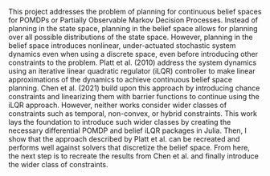 This project addresses the problem of planning for continuous belief spaces for POMDPs or Partially Observable Markov Decision Processes. Instead of planning in the state space, planning in the belief space allows for planning over all possible distributions of the state space. However, planning in the belief space introduces nonlinear, under-actuated stochastic system dynamics even when using a discrete space, even before introducing other constraints to the problem. Platt et al. (2010) address the system dynamics using an iterative linear quadratic regulator (iLQR) controller to make linear approximations of the dynamics to achieve continuous belief space planning. Chen et al. (2021) build upon this approach by introducing chance constraints and linearizing them with barrier functions to continue using the iLQR approach. However, neither works consider wider classes of constraints such as temporal, non-convex, or hybrid constraints. This work lays the foundation to introduce such wider classes by creating the necessary differential POMDP and belief iLQR packages in Julia. Then, I show that the approach described by Platt et al. can be recreated and performs well against solvers that discretize the belief space. From here, the next step is to recreate the results from Chen et al. and finally introduce the wider class of constraints.  
